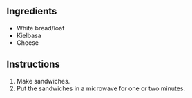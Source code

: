 ## Ingredients

- White bread/loaf
- Kielbasa
- Cheese

## Instructions

1. Make sandwiches.
1. Put the sandwiches in a microwave for one or two minutes.
